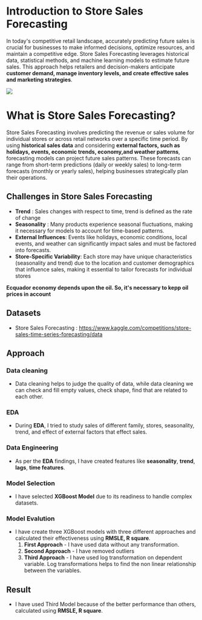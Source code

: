 # Introduction to Store Sales Forecasting

In today's competitive retail landscape, accurately predicting future sales is crucial for businesses to make informed decisions, optimize resources, and maintain a competitive edge. Store Sales Forecasting leverages historical data, statistical methods, and machine learning models to estimate future sales. This approach helps retailers and decision-makers anticipate **customer demand, manage inventory levels, and create effective sales and marketing strategies**.


![](https://i.imgur.com/7DlNawO.jpeg)

# What is Store Sales Forecasting?

Store Sales Forecasting involves predicting the revenue or sales volume for individual stores or across retail networks over a specific time period. By using **historical sales data** and considering **external factors, such as holidays, events, economic trends, economy,and weather patterns**, forecasting models can project future sales patterns. These forecasts can range from short-term predictions (daily or weekly sales) to long-term forecasts (monthly or yearly sales), helping businesses strategically plan their operations.

## Challenges in Store Sales Forecasting

- **Trend** : Sales changes with respect to time, trend is defined as the rate of change
- **Seasonality** :  Many products experience seasonal fluctuations, making it necessary for models to account for time-based patterns.
- **External Influences**: Events like holidays, economic conditions, local events, and weather can significantly impact sales and must be factored into forecasts.
- **Store-Specific Variability**: Each store may have unique characteristics (seasonality and trend) due to the location and customer demographics that influence sales, making it essential to tailor forecasts for individual stores

**Ecquador economy depends upon the oil. So, it's necessary to kepp oil prices in account**

## Datasets

- Store Sales Forecasting : https://www.kaggle.com/competitions/store-sales-time-series-forecasting/data

## Approach

### Data cleaning

- Data cleaning helps to judge the quality of data, while data cleaning we can check and fill empty values, check shape, find that are related to each other.

### EDA

- During **EDA**, I tried to study sales of different family, stores, seasonality, trend, and effect of external factors that effect sales.

### Data Engineering

- As per the **EDA** findings, I have created features like **seasonality**, **trend**, **lags**, **time features**.

### Model Selection

- I have selected **XGBoost Model** due to its readiness to handle complex datasets.

### Model Evalution

- I have create three XGBoost models with three different approaches and calculated their effectiveness using **RMSLE, R square**.
  1. **First Approach** - I have used data without any transformation.
  2. **Second Approach** - I have removed outliers
  3. **Third Approach** - I have used log transformation on dependent variable. Log transformations helps to find the non linear relationship between the variables.
 
## Result

- I have used Third Model because of the better performance than others, calculated using **RMSLE, R square**.

